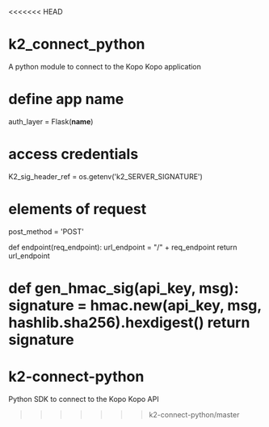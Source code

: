 <<<<<<< HEAD
# k2_connect_python
A python module to connect to the Kopo Kopo application
# define app name
auth_layer = Flask(__name__)

# access credentials
K2_sig_header_ref = os.getenv('k2_SERVER_SIGNATURE')

# elements of request
post_method = 'POST'


def endpoint(req_endpoint):
    url_endpoint = "/" + req_endpoint
    return url_endpoint


def gen_hmac_sig(api_key, msg):
    signature = hmac.new(api_key, msg, hashlib.sha256).hexdigest()
    return signature
=======
# k2-connect-python
Python SDK to connect to the Kopo Kopo API
>>>>>>> k2-connect-python/master
